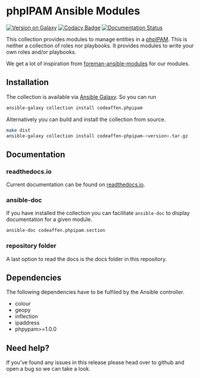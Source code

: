 # phpIPAM Ansible Modules

[![Version on Galaxy](https://img.shields.io/badge/dynamic/json?style=flat&label=galaxy&prefix=v&url=https://galaxy.ansible.com/api/v2/collections/codeaffen/phpipam/&query=latest_version.version)](https://galaxy.ansible.com/codeaffen/phpipam)
[![Codacy Badge](https://app.codacy.com/project/badge/Grade/0372c2bb95e845ce96fa5d4cf13ca1ca)](https://www.codacy.com/gh/codeaffen/phpipam-ansible-modules/dashboard?utm_source=github.com&amp;utm_medium=referral&amp;utm_content=codeaffen/phpipam-ansible-modules&amp;utm_campaign=Badge_Grade)
[![Documentation Status](https://readthedocs.org/projects/phpipam-ansible-modules/badge/?version=develop)](https://phpipam-ansible-modules.readthedocs.io/en/develop/?badge=develop)

This collection provides modules to manage entities in a [phpIPAM](https://phpipam.net/). This is neither a collection of roles nor playbooks. It provides modules to write your own roles and/or playbooks.

We get a lot of inspiration from [foreman-ansible-modules](https://galaxy.ansible.com/theforeman/foreman) for our modules.

## Installation

The collection is available via [Ansible Galaxy](https://galaxy.ansible.com/codeaffen/phpipam). So you can run

```bash
ansible-galaxy collection install codeaffen.phpipam
```

Alternatively you can build and install the collection from source.

```bash
make dist
ansible-galaxy collection install codeaffen-phpipam-<version>.tar.gz
```

## Documentation

### readthedocs.io

Current documentation can be found on [readthedocs.io](https://phpipam-ansible-modules.readthedocs.io/en/develop/).

### ansible-doc

If you have installed the collection you can facilitate `ansible-doc` to display documentation for a given module.

```bash
ansible-doc codeaffen.phpipam.section
```

### repository folder

A last option to read the docs is the docs folder in this repository.

## Dependencies

The following dependencies have to be fulfiled by the Ansible controller.

* colour
* geopy
* inflection
* ipaddress
* phpypam>=1.0.0

## Need help?

If you’ve found any issues in this release please head over to github and open a bug so we can take a look.
